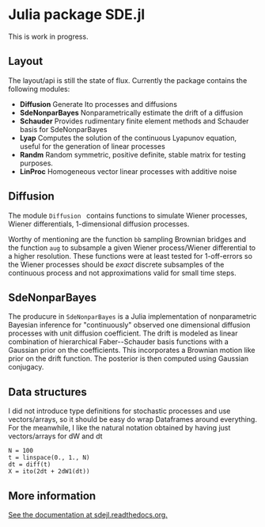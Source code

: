 Julia package SDE.jl 
====================

This is work in progress.

Layout
------

The layout/api is still the state of flux. Currently the package contains the following modules:

- **Diffusion**            Generate Ito processes and diffusions
- **SdeNonparBayes**       Nonparametrically estimate the drift of a diffusion
- **Schauder**             Provides rudimentary finite element methods and Schauder basis for SdeNonparBayes
- **Lyap**                 Computes the solution of the continuous Lyapunov equation, useful for the generation of linear processes
- **Randm**                Random symmetric, positive definite, stable matrix for testing purposes.
- **LinProc**              Homogeneous vector linear processes with additive noise


Diffusion
------------

The module `Diffusion ` contains functions to simulate Wiener processes, Wiener differentials, 
1-dimensional diffusion processes.

Worthy of mentioning are the function ``bb`` sampling Brownian bridges and the function `aug` to subsample a given Wiener process/Wiener differential 
to a higher resolution. These functions were at least tested for 1-off-errors so the Wiener processes should be *exact* 
discrete subsamples of the continuous process and not approximations valid for small time steps.


SdeNonparBayes
--------------

The producure in `SdeNonparBayes` is a Julia implementation of nonparametric Bayesian inference for
"continuously" observed one dimensional diffusion processes with unit diffusion coefficient. The drift 
is modeled as linear combination of hierarchical Faber--Schauder basis functions with a Gaussian prior 
on the coefficients. This incorporates a Brownian motion like prior on the drift function. The posterior is
then computed using Gaussian conjugacy.



Data structures
---------------

I did not introduce type definitions for stochastic processes and use vectors/arrays, so it should be easy do wrap Dataframes around everything. For the meanwhile, I like the natural notation obtained by having just vectors/arrays for dW and dt

```
N = 100
t = linspace(0., 1., N)
dt = diff(t)
X = ito(2dt + 2dW1(dt))
```

More information
----------------

[See the documentation at sdejl.readthedocs.org.](https://sdejl.readthedocs.org)

